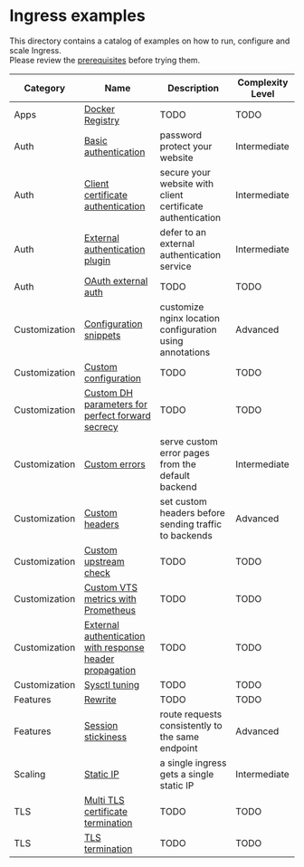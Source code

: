# Ingress examples

This directory contains a catalog of examples on how to run, configure and scale Ingress.  
Please review the [prerequisites](PREREQUISITES.md) before trying them.

Category | Name | Description | Complexity Level
---------| ---- | ----------- | ----------------
Apps | [Docker Registry](docker-registry/README.md) | TODO | TODO
Auth | [Basic authentication](auth/basic/README.md) | password protect your website | Intermediate
Auth | [Client certificate authentication](auth/client-certs/README.md) | secure your website with client certificate authentication | Intermediate
Auth | [External authentication plugin](auth/external-auth/README.md) | defer to an external authentication service | Intermediate
Auth | [OAuth external auth](auth/oauth-external-auth/README.md) | TODO | TODO
Customization | [Configuration snippets](customization/configuration-snippets/README.md) | customize nginx location configuration using annotations | Advanced
Customization | [Custom configuration](customization/custom-configuration/README.md) | TODO | TODO
Customization | [Custom DH parameters for perfect forward secrecy](customization/ssl-dh-param/README.md) | TODO | TODO
Customization | [Custom errors](customization/custom-errors/README.md) | serve custom error pages from the default backend | Intermediate
Customization | [Custom headers](customization/custom-headers/README.md) | set custom headers before sending traffic to backends  | Advanced
Customization | [Custom upstream check](customization/custom-upstream-check/README.md) | TODO | TODO
Customization | [Custom VTS metrics with Prometheus](customization/custom-vts-metrics-prometheus/README.md) | TODO | TODO
Customization | [External authentication with response header propagation](customization/external-auth-headers/README.md) | TODO | TODO
Customization | [Sysctl tuning](customization/sysctl/README.md) | TODO | TODO
Features | [Rewrite](rewrite/README.md) | TODO | TODO
Features | [Session stickiness](affinity/cookie/README.md) | route requests consistently to the same endpoint | Advanced
Scaling | [Static IP](static-ip/README.md) | a single ingress gets a single static IP |  Intermediate
TLS | [Multi TLS certificate termination](multi-tls/README.md) | TODO | TODO
TLS | [TLS termination](tls-termination/README.md) | TODO | TODO
